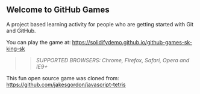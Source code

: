 ## Welcome to GitHub Games

A project based learning activity for people who are getting started with Git and GitHub.

You can play the game at: https://solidifydemo.github.io/github-games-sk-king-sk

>> _*SUPPORTED BROWSERS*: Chrome, Firefox, Safari, Opera and IE9+_

This fun open source game was cloned from: https://github.com/jakesgordon/javascript-tetris
